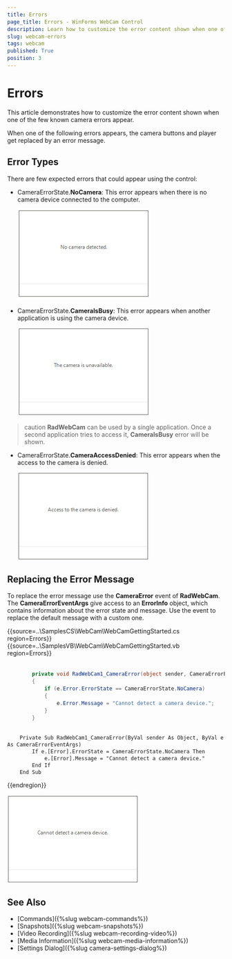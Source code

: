 ```yaml
---
title: Errors
page_title: Errors - WinForms WebCam Control
description: Learn how to customize the error content shown when one of the few known camera errors appear in WinForms WebCam.    
slug: webcam-errors
tags: webcam
published: True
position: 3
---
```


# Errors

This article demonstrates how to customize the error content shown when one of the few known camera errors appear.

When one of the following errors appears, the camera buttons and player get replaced by an error message.

## Error Types

There are few expected errors that could appear using the control:

* CameraErrorState.**NoCamera**: This error appears when there is no camera device connected to the computer.

	![webcam-errors 001](images/webcam-errors001.png)

* CameraErrorState.**CameraIsBusy**: This error appears when another application is using the camera device.

	![webcam-errors 002](images/webcam-errors002.png)

>caution **RadWebCam** can be used by a single application. Once a second application tries to access it, **CameraIsBusy** error will be shown. 

* CameraErrorState.**CameraAccessDenied**: This error appears when the access to the camera is denied.

	![webcam-errors 004](images/webcam-errors004.png)

## Replacing the Error Message

To replace the error message use the **CameraError** event of **RadWebCam**. The **CameraErrorEventArgs** give access to an **ErrorInfo** object, which contains information about the error state and message. Use the event to replace the default message with a custom one.

{{source=..\SamplesCS\WebCam\WebCamGettingStarted.cs region=Errors}} 
{{source=..\SamplesVB\WebCam\WebCamGettingStarted.vb region=Errors}} 

````C#

        private void RadWebCam1_CameraError(object sender, CameraErrorEventArgs e)
        { 
            if (e.Error.ErrorState == CameraErrorState.NoCamera)
            {
                e.Error.Message = "Cannot detect a camera device.";
            }
        }

````
````VB.NET

    Private Sub RadWebCam1_CameraError(ByVal sender As Object, ByVal e As CameraErrorEventArgs)
        If e.[Error].ErrorState = CameraErrorState.NoCamera Then
            e.[Error].Message = "Cannot detect a camera device."
        End If
    End Sub

````

{{endregion}} 

![webcam-errors 003](images/webcam-errors003.png)


## See Also
* [Commands]({%slug webcam-commands%})
* [Snapshots]({%slug webcam-snapshots%})
* [Video Recording]({%slug webcam-recording-video%})
* [Media Information]({%slug webcam-media-information%})
* [Settings Dialog]({%slug camera-settings-dialog%}) 

